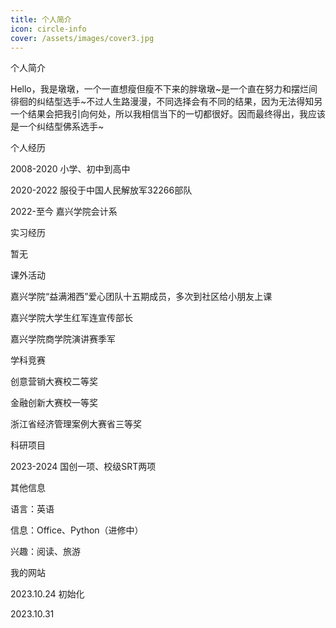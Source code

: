 ```yaml
---
title: 个人简介
icon: circle-info
cover: /assets/images/cover3.jpg
---
```


个人简介

Hello，我是墩墩，一个一直想瘦但瘦不下来的胖墩墩\~是一个直在努力和摆烂间徘徊的纠结型选手\~不过人生路漫漫，不同选择会有不同的结果，因为无法得知另一个结果会把我引向何处，所以我相信当下的一切都很好。因而最终得出，我应该是一个纠结型佛系选手~

 

个人经历

2008-2020 小学、初中到高中

2020-2022 服役于中国人民解放军32266部队

2022-至今 嘉兴学院会计系

 

实习经历

暂无

 

课外活动

嘉兴学院“益满湘西”爱心团队十五期成员，多次到社区给小朋友上课

嘉兴学院大学生红军连宣传部长

嘉兴学院商学院演讲赛季军

 

学科竞赛

创意营销大赛校二等奖

金融创新大赛校一等奖

浙江省经济管理案例大赛省三等奖

 

科研项目

2023-2024 国创一项、校级SRT两项

 

其他信息

语言：英语

信息：Office、Python（进修中）

兴趣：阅读、旅游

 

我的网站

2023.10.24 初始化

2023.10.31 
